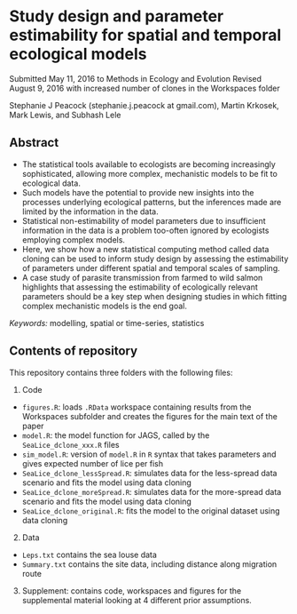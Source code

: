 # Study design and parameter estimability for spatial and temporal ecological models

Submitted May 11, 2016 to Methods in Ecology and Evolution
Revised August 9, 2016 with increased number of clones in the Workspaces folder

Stephanie J Peacock (stephanie.j.peacock at gmail.com), Martin Krkosek, Mark Lewis, and Subhash Lele

## Abstract
- The statistical tools available to ecologists are becoming increasingly sophisticated, allowing more complex, mechanistic models to be fit to ecological data.
- Such models have the potential to provide new insights into the processes underlying ecological patterns, but the inferences made are limited by the information in the data.
- Statistical non-estimability of model parameters due to insufficient information in the data is a problem too-often ignored by ecologists employing complex models.
- Here, we show how a new statistical computing method called data cloning can be used to inform study design by assessing the estimability of parameters under different spatial and temporal scales of sampling. 
- A case study of parasite transmission from farmed to wild salmon highlights that assessing the estimability of ecologically relevant parameters should be a key step when designing studies in which fitting complex mechanistic models is the end goal.

*Keywords:* modelling, spatial or time-series, statistics


## Contents of repository

This repository contains three folders with the following files:

1. Code
  - `figures.R`: loads `.RData` workspace containing results from the Workspaces subfolder and creates the figures for the main text of the paper
  - `model.R`: the model function for JAGS, called by the `SeaLice_dclone_xxx.R` files
  - `sim_model.R`: version of `model.R` in `R` syntax that takes parameters and gives expected number of lice per fish
  - `SeaLice_dclone_lessSpread.R`: simulates data for the less-spread data scenario and fits the model using data cloning
  - `SeaLice_dclone_moreSpread.R`: simulates data for the more-spread data scenario and fits the model using data cloning
  - `SeaLice_dclone_original.R`: fits the model to the original dataset using data cloning

2. Data
  - `Leps.txt` contains the sea louse data
  - `Summary.txt` contains the site data, including distance along migration route
  
3. Supplement: contains code, workspaces and figures for the supplemental material looking at 4 different prior assumptions.
